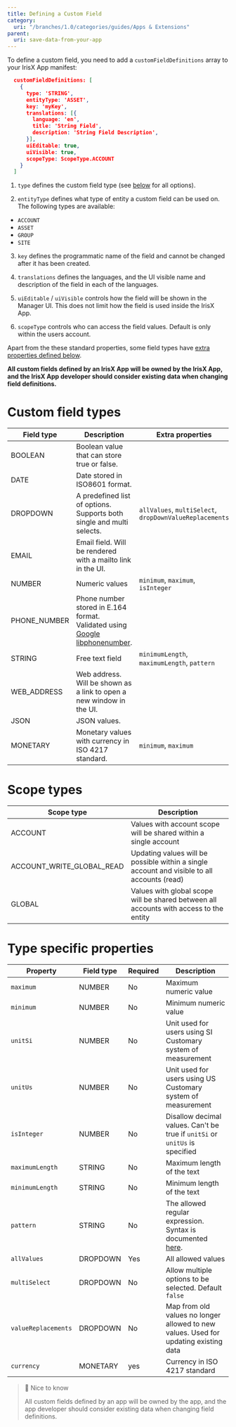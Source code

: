 ```yaml
---
title: Defining a Custom Field
category:
  uri: "/branches/1.0/categories/guides/Apps & Extensions"
parent:
  uri: save-data-from-your-app
---
```



To define a custom field, you need to add a `customFieldDefinitions` array to your IrisX App manifest:

```json
  customFieldDefinitions: [
    {
      type: 'STRING',
      entityType: 'ASSET',
      key: 'myKey',
      translations: [{
        language: 'en',
        title: 'String Field',
        description: 'String Field Description',
      }],
      uiEditable: true,
      uiVisible: true,
      scopeType: ScopeType.ACCOUNT
    }
  ]
```



1. `type` defines the custom field type (see [below](#custom-field-types) for all options).

2. `entityType` defines what type of entity a custom field can be used on. The following types are available:
  - `ACCOUNT`
  - `ASSET`
  - `GROUP`
  - `SITE`

3. `key` defines the programmatic name of the field and cannot be changed after it has been created.

4. `translations` defines the languages, and the UI visible name and description of the field in each of the languages.

5. `uiEditable` / `uiVisible` controls how the field will be shown in the Manager UI. This does not limit how the field is used inside the IrisX App.

6. `scopeType` controls who can access the field values. Default is only within the users account.

  Apart from the these standard properties, some field types have [extra properties defined below](#type-specific-properties).

  **All custom fields defined by an IrisX App will be owned by the IrisX App, and the IrisX App developer should consider existing data when changing field definitions.**

# Custom field types

| Field type   | Description                                                                                                             | Extra properties                                        |
|--------------|-------------------------------------------------------------------------------------------------------------------------| ------------------------------------------------------- |
| BOOLEAN      | Boolean value that can store true or false.                                                                             |                                                         |
| DATE         | Date stored in ISO8601 format.                                                                                          |                                                         |
| DROPDOWN     | A predefined list of options. Supports both single and multi selects.                                                   | `allValues`, `multiSelect`, `dropDownValueReplacements` |
| EMAIL        | Email field. Will be rendered with a mailto link in the UI.                                                             |                                                         |
| NUMBER       | Numeric values                                                                                                          | `minimum`, `maximum`, `isInteger`                       |
| PHONE_NUMBER | Phone number stored in E.164 format. Validated using [Google libphonenumber](https://github.com/google/libphonenumber). |                                                         |
| STRING       | Free text field                                                                                                         | `minimumLength`, `maximumLength`, `pattern`             |
| WEB_ADDRESS  | Web address. Will be shown as a link to open a new window in the UI.                                                    |                                                         |
| JSON         | JSON values.                                                                                                            |                                                         |
| MONETARY     | Monetary values with currency in ISO 4217 standard.                                                                     | `minimum`, `maximum`                                    |

# Scope types

| Scope type                | Description | 
|---------------------------|-------------------------------|
| ACCOUNT                   | Values with account scope will be shared within a single account |
| ACCOUNT_WRITE_GLOBAL_READ | Updating values will be possible within a single account and visible to all accounts (read) |
| GLOBAL                    | Values with global scope will be shared between all accounts with access to the entity |

# Type specific properties

| Property                    | Field type | Required | Description                                                                                             |
|-----------------------------|------------|----------|---------------------------------------------------------------------------------------------------------|
| `maximum`           | NUMBER     | No       | Maximum numeric value |
| `minimum`           | NUMBER     | No       | Minimum numeric value |
| `unitSi`            | NUMBER     | No       | Unit used for users using SI Customary system of measurement |
| `unitUs`            | NUMBER     | No       | Unit used for users using US Customary system of measurement |
| `isInteger`         | NUMBER     | No       | Disallow decimal values. Can't be true if `unitSi` or `unitUs` is specified |
| `maximumLength`     | STRING     | No       | Maximum length of the text |
| `minimumLength`     | STRING     | No       | Minimum length of the text |
| `pattern`           | STRING     | No       | The allowed regular expression. Syntax is documented [here](https://github.com/google/re2/wiki/Syntax). |
| `allValues`         | DROPDOWN   | Yes      | All allowed values |
| `multiSelect`       | DROPDOWN   | No       | Allow multiple options to be selected. Default `false`                                                  |
| `valueReplacements` | DROPDOWN   | No       | Map from old values no longer allowed to new values. Used for updating existing data                    |
| `currency`          | MONETARY   | yes      | Currency in ISO 4217 standard |

> 📘 Nice to know
> 
> All custom fields defined by an app will be owned by the app, and the app developer should consider existing data when changing field definitions.
